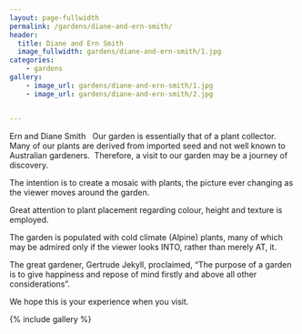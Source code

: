 ```yaml
---
layout: page-fullwidth
permalink: /gardens/diane-and-ern-smith/
header:
  title: Diane and Ern Smith
  image_fullwidth: gardens/diane-and-ern-smith/1.jpg
categories:
    - gardens
gallery:
    - image_url: gardens/diane-and-ern-smith/1.jpg
    - image_url: gardens/diane-and-ern-smith/2.jpg


---
```


Ern and Diane Smith
 
Our garden is essentially that of a plant collector.  Many of our plants are derived from imported seed and not well known to Australian gardeners.  Therefore, a visit to our garden may be a journey of discovery.

The intention is to create a mosaic with plants, the picture ever changing as the viewer moves around the garden.

Great attention to plant placement regarding colour, height and texture is employed.

The garden is populated with cold climate (Alpine) plants, many of which may be admired only if the viewer looks INTO, rather than merely AT, it.

The great gardener, Gertrude Jekyll, proclaimed, “The purpose of a garden is to give happiness and repose of mind firstly and above all other considerations”.

We hope this is your experience when you visit.

{% include gallery %}
